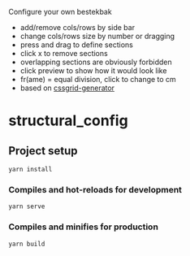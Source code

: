Configure your own bestekbak

- add/remove cols/rows by side bar
- change cols/rows size by number or dragging
- press and drag to define sections
- click x to remove sections
- overlapping sections are obviously forbidden
- click preview to show how it would look like
- fr(ame) = equal division, click to change to cm
- based on [cssgrid-generator](https://github.com/sdras/cssgridgenerator)

# structural_config

## Project setup
```
yarn install
```

### Compiles and hot-reloads for development
```
yarn serve
```

### Compiles and minifies for production
```
yarn build
```
